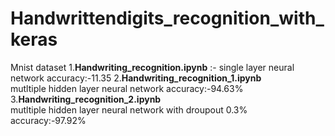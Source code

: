 # Handwrittendigits_recognition_with_keras
Mnist dataset
1.<b>Handwriting_recognition.ipynb</b> :-
            single layer neural network 
            accuracy:-11.35
2.<b>Handwriting_recognition_1.ipynb</b>    
            mutltiple hidden layer neural network
            accuracy:-94.63%
3.<b>Handwriting_recognition_2.ipynb</b>    
            mutltiple hidden layer neural network with droupout 0.3%
            accuracy:-97.92%          
